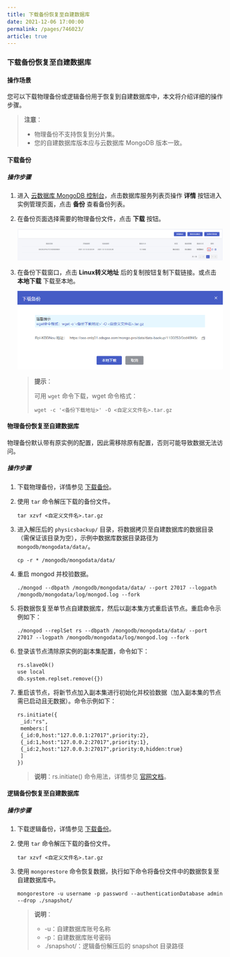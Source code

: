```yaml
---
title: 下载备份恢复至自建数据库
date: 2021-12-06 17:00:00
permalink: /pages/746023/
article: true
---
```


### 下载备份恢复至自建数据库

#### 操作场景

您可以下载物理备份或逻辑备份用于恢复到自建数据库中，本文将介绍详细的操作步骤。

> **注意**：
>
> + 物理备份不支持恢复到分片集。
> + 您的自建数据库版本应与云数据库 MongoDB 版本一致。 

#### 下载备份

##### 操作步骤

1. 进入 [云数据库 MongoDB 控制台](https://console.capitalonline.net/mongodb)，点击数据库服务列表页操作 **详情** 按钮进入实例管理页面，点击 **备份** 查看备份列表。

2. 在备份页面选择需要的物理备份文件，点击 **下载** 按钮。

   ![private_console](./../../pic/private_console.png)

3. 在备份下载窗口，点击 **Linux转义地址** 后的复制按钮复制下载链接。或点击 **本地下载** 下载至本地。

   ![private_download](./../../pic/private_download.png)

   > **提示**：
   >
   > 可用 `wget` 命令下载，wget 命令格式：
   >
   > ```
   >wget -c '<备份下载地址>' -O <自定义文件名>.tar.gz
   > ```

#### 物理备份恢复至自建数据库

物理备份默认带有原实例的配置，因此需移除原有配置，否则可能导致数据无法访问。

##### 操作步骤

1. 下载物理备份，详情参见 [下载备份](#下载备份)。

2. 使用 `tar` 命令解压下载的备份文件。

   ```
   tar xzvf <自定义文件名>.tar.gz
   ```

3. 进入解压后的 `physicsbackup/` 目录，将数据拷贝至自建数据库的数据目录（需保证该目录为空），示例中数据库数据目录路径为 `mongodb/mongodata/data/`。

   ```
   cp -r * /mongodb/mongodata/data/
   ```

4. 重启 mongod 并校验数据。

   ```
   ./mongod --dbpath /mongodb/mongodata/data/ --port 27017 --logpath /mongodb/mongodata/log/mongod.log --fork
   ```

5. 将数据恢复至单节点自建数据库，然后以副本集方式重启该节点。重启命令示例如下：

   ```
   ./mongod --replSet rs --dbpath /mongodb/mongodata/data/ --port 27017 --logpath /mongodb/mongodata/log/mongod.log --fork
   ```

6. 登录该节点清除原实例的副本集配置，命令如下：

   ```
   rs.slaveOk()
   use local
   db.system.replset.remove({})
   ```

7. 重启该节点，将新节点加入副本集进行初始化并校验数据（加入副本集的节点需已启动且无数据）。命令示例如下：

   ```
   rs.initiate({
   	_id:"rs",
   	members:[
   	{_id:0,host:"127.0.0.1:27017",priority:2},
   	{_id:1,host:"127.0.0.2:27017",priority:1},
   	{_id:2,host:"127.0.0.3:27017",priority:0,hidden:true}
   	]
   })
   ```

   > **说明**：rs.initiate() 命令用法，详情参见 [官网文档](https://docs.mongodb.com/manual/reference/method/rs.initiate/)。

#### 逻辑备份恢复至自建数据库

##### 操作步骤

1. 下载逻辑备份，详情参见 [下载备份](#下载备份)。

2. 使用 `tar` 命令解压下载的备份文件。

   ```
   tar xzvf <自定义文件名>.tar.gz
   ```

3. 使用 `mongorestore` 命令恢复数据，执行如下命令将备份文件中的数据恢复至自建数据库中。

   ```
   mongorestore -u username -p password --authenticationDatabase admin --drop ./snapshot/
   ```

   > **说明**：
   >
   > + -u：自建数据库账号名称
   > + -p：自建数据库账号密码
   > + ./snapshot/：逻辑备份解压后的 snapshot 目录路径
